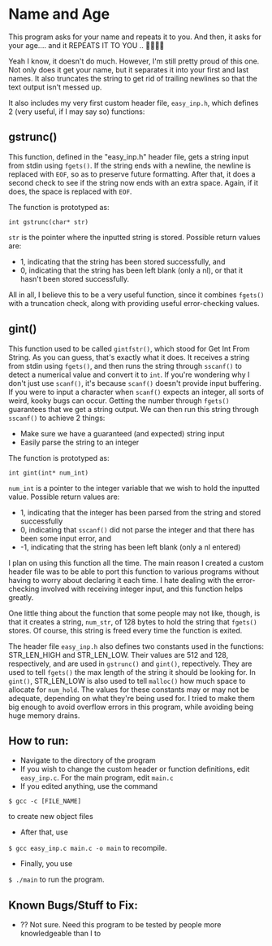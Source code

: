 # Name and Age

This program asks for your name and repeats it to you. And then, it asks for your age.... and it REPEATS IT TO YOU .. 🤯🤯🤯🤯

Yeah I know, it doesn't do much. However, I'm still pretty proud of this one. Not only does it get your name, but it separates it into your first and last names. It also truncates the string to get rid of trailing newlines so that the text output isn't messed up.

It also includes my very first custom header file, `easy_inp.h`, which defines 2 (very useful, if I may say so) functions:

## gstrunc()
This function, defined in the "easy_inp.h" header file, gets a string input from stdin using `fgets()`. If the string ends with a newline, the newline is replaced with `EOF`, so as to preserve future formatting. After that, it does a second check to see if the string now ends with an extra space. Again, if it does, the space is replaced with `EOF`.

The function is prototyped as:

``` int gstrunc(char* str) ```

`str` is the pointer where the inputted string is stored. Possible return values are:

 - 1, indicating that the string has been stored successfully, and 
 - 0, indicating that the string has been left blank (only a nl), or that it hasn't been stored successfully.

All in all, I believe this to be a very useful function, since it combines `fgets()` with a truncation check, along with providing useful error-checking values.

## gint()

This function used to be called `gintfstr()`, which stood for Get Int From String. As you can guess, that's exactly what it does. It receives a string from stdin using `fgets()`, and then runs the string through `sscanf()` to detect a numerical value and convert it to `int`. If you're wondering why I don't just use `scanf()`, it's because `scanf()` doesn't provide input buffering. If you were to input a character when `scanf()` expects an integer, all sorts of weird, kooky bugs can occur. Getting the number through `fgets()` guarantees that we get a string output. We can then run this string through `sscanf()` to achieve 2 things:
 
 - Make sure we have a guaranteed (and expected) string input
 - Easily parse the string to an integer

The function is prototyped as:

``` int gint(int* num_int) ```

`num_int` is a pointer to the integer variable that we wish to hold the inputted value. Possible return values are:

 - 1, indicating that the integer has been parsed from the string and stored successfully
 - 0, indicating that `sscanf()` did not parse the integer and that there has been some input error, and
 - -1, indicating that the string has been left blank (only a nl entered)

I plan on using this function all the time. The main reason I created a custom header file was to be able to port this function to various programs without having to worry about declaring it each time. I hate dealing with the error-checking involved with receiving integer input, and this function helps greatly.

One little thing about the function that some people may not like, though, is that it creates a string, `num_str`, of 128 bytes to hold the string that `fgets()` stores. Of course, this string is freed every time the function is exited.

The header file `easy_inp.h` also defines two constants used in the functions: STR_LEN_HIGH and STR_LEN_LOW. Their values are 512 and 128, respectively, and are used in `gstrunc()` and `gint()`, repectively. They are used to tell `fgets()` the max length of the string it should be looking for. In `gint()`, STR_LEN_LOW is also used to tell `malloc()` how much space to allocate for `num_hold`. The values for these constants may or may not be adequate, depending on what they're being used for. I tried to make them big enough to avoid overflow errors in this program, while avoiding being huge memory drains.

## How to run:
 - Navigate to the directory of the program
 - If you wish to change the custom header or function definitions, edit `easy_inp.c`. For the main program, edit `main.c`
 - If you edited anything, use the command

```$ gcc -c [FILE_NAME]```

to create new object files
 - After that, use

```$ gcc easy_inp.c main.c -o main``` 
to recompile.
 - Finally, you use

```$ ./main```
to run the program.

## Known Bugs/Stuff to Fix:
 - ?? Not sure. Need this program to be tested by people more knowledgeable than I to 

